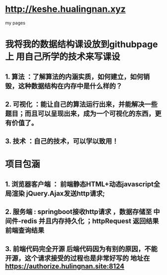 # http://keshe.hualingnan.xyz
my pages
# 我将我的数据结构课设放到githubpage上 用自己所学的技术来写课设 
## 1. 算法 ：了解算法的内涵实质，如何建立，如何销毁，这种数据结构在内存中是什么样的？
## 2. 可视化 ：能让自己的算法运行出来，并能解决一些题目；而且可以呈现出来，成为一个可视化的东西，更有价值了。
## 3. 技术 ：自己的技术，可以学以致用！  
# 项目包涵 
## 1. 浏览器客户端 ： 前端静态HTML+动态javascript全局渲染 jQuery.Ajax发送http请求;
## 2. 服务端 : springboot接收http请求 ，数据存储至 中间件-redis 并且内存持久化 ；httpRequest 返回结果前端查询结果
## 3. 前端代码完全开源 后端代码因为有别的原因，不能开源，这个请求接受的过程也是非常好写的 地址在 https://authorize.hulingnan.site:8124